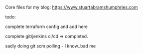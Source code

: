 Core files for my blog:
https://www.stuartabramshumphries.com

todo:

complete terraform config and add here

complete git/jenkins ci/cd => completed.

sadly doing git scm polling - I know..bad me

